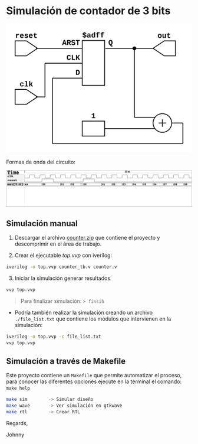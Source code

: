 # Simulación de contador de 3 bits

![RTL del contador](./counter.png)

Formas de onda del circuito:

![waves](./waves.png)

## Simulación manual

1. Descargar el archivo [counter.zip](./counter.zip) que contiene el proyecto y descomprimir en el área de trabajo.

2. Crear el ejecutable *top.vvp* con iverilog:

```bash
iverilog -o top.vvp counter_tb.v counter.v
```

3. Iniciar la simulación generar resultados

```bash
vvp top.vvp
```
> Para finalizar simulación: `> finsih`

* Podría también realizar la simulación creando un archivo
`./file_list.txt` que contiene los módulos que intervienen en la simulación:

```bash
iverilog -o top.vvp -c file_list.txt
vvp top.vvp
```

## Simulación a través de Makefile

Este proyecto contiene un `Makefile` que permite automatizar el proceso, para conocer
las diferentes opciones ejecute en la terminal el comando: `make help`

```bash
make sim        -> Simular diseño
make wave       -> Ver simulación en gtkwave
make rtl        -> Crear RTL
```

Regards,

Johnny
